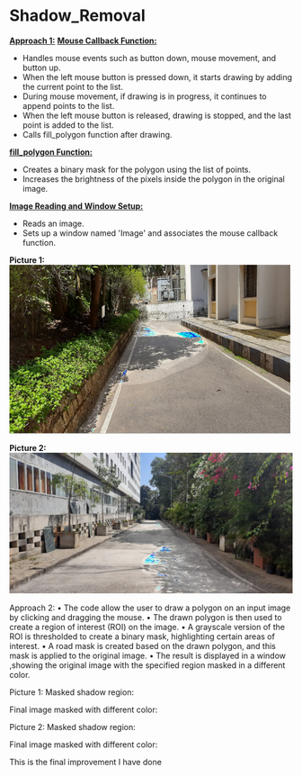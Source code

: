 # Shadow_Removal
<u><b>Approach 1:</b></u>
<u><b>Mouse Callback Function:</b></u>
<ul>
 <li>Handles mouse events such as button down, mouse movement, and button up.</li>
 <li>When the left mouse button is pressed down, it starts drawing by adding the current point to the list.</li>
 <li>During mouse movement, if drawing is in progress, it continues to append points to the list.</li>
 <li>When the left mouse button is released, drawing is stopped, and the last point is added to the list.</li>
 <li>Calls fill_polygon function after drawing.</li>
</ul>
<u><b>fill_polygon Function:</b></u>
<ul>
 <li>Creates a binary mask for the polygon using the list of points.</li>
 <li>Increases the brightness of the pixels inside the polygon in the original image.</li>
</ul>

<u><b>Image Reading and Window Setup:</b></u>
<ul>
 <li>Reads an image.</li>
 <li>Sets up a window named 'Image' and associates the mouse callback function.</li>
</ul>

<b>Picture 1:</b><br>
<img src="approach1_pic.png" height="300px" width="500px"/>

<b>Picture 2:</b>
<img src="approach1_pic2.png"/>
 <br>

Approach 2:
•	The code allow the user to draw a polygon on an input image by clicking and dragging the mouse.
•	The drawn polygon is then used to create a region of interest (ROI) on the image.
•	A grayscale version of the ROI is thresholded to create a binary mask, highlighting certain areas of interest.
•	A road mask is created based on the drawn polygon, and this mask is applied to the original image.
•	The result is displayed in a window ,showing the original image with the specified region masked in a different color.



Picture 1:
Masked shadow region:
 






Final image masked with different color:
 

Picture 2:
Masked shadow region:
 








Final image masked with different color:
 
This is the final improvement I have done
